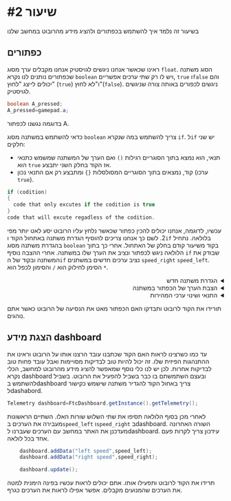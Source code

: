 # שיעור #2 
בשיעור זה נלמד איך להשתמש בכפתורים ולהציג מידע מהרובוט במחשב שלנו  
## כפתורים  
ראינו שכאשר אנחנו ניגשים לגויסטיק אנחנו מקבלים ערך מסוג `float`. הסוג משתנה שכפתורים נותנים לנו נקרא `boolean` ויש לו רק שתי ערכים אפשריים, `true` ו`false` והם יכולים לייצג "לחוץ" (`true`) ו"לא לחוץ"(`false`). ניגשים לכפורים באותה צורה שניגשים לגויסטיק.  

```java
boolean A_pressed;
A_pressed=gamepad.a;
```
בדוגמה נגשנו לכפתור A.

כדאי להשתמש במשתנה מסוג `boolean` צריך להשתמש במה שנקרא `if`. ל`if` יש שני חלקים:  
  *  תנאי, הוא נמצא בתוך הסוגריים רגילות `()` ואם הערך של המשתנה שמשמש כתנאי הוא `true` אז הקוד בחלק השני יתבצע.  
  * קוד, נמצאים בתוך הסוגריים המסולסלות `{}`  ומתבצע רק אם התנאי נכון (ערכו `true`).  
    
  ```java
  if (codition)
  {
    code that only excutes if the codition is true
  }
  code that will excute regadless of the codition.
```  
  
עכשיו, לדוגמה, אנחנו יכולים להכין כפתור שכאשר נלחץ עליו הרובוט יסע לאט יותר מפי 2. לשם כך אנחנו צריכים להוסיף הגדרת משתנה באתחול הקוד ו`if` בלולאה. נתחיל בהגדרת משתנה מסוג `boolean` בקוד משיעור קודם בחלק של האתחול. אחרי כך בתוך הלולאה ניגש לכפתור ונציב את הערך שלו במשתנה. אחרי ההצבה נוסיף `if` שבודק את המשתנה ובקוד של ה`if` נציב ערכים חדשים במשתנים `speed_right` `speed_left`. הסימן לחילוק הוא `/` והסימון לכפל הוא `*`.  



<details>
<summary dir="rtl">הגדרת משתנה חדש</summary>  
    
```java  
public void runOpMode()  {  
           
    DcMotor left_motor;
    DcMotor right_motor;
    float speed_left;
    float speed_right;
    boolean slow_robot; // המשתנה שיכיל את הערך מהכפתור 
    ...
    
}
```  
</details>  

<details> 
<summary dir="rtl">הצבת הערך של הכפתור במשתנה </summary>  
 
```java  
public void runOpMode()  {  
    ...
    waitForStart();
    while (opModeIsActive()){
        speed_left=-gamepad1.left_stick_y;
        speed_right=gamepad1.right_stick_y;
        slow_robot=gamepad1.a; // הצבת הערך של הכפתור במשתנה 

        left_motor.setPower(speed_left);
        right_motor.setPower(speed_right);
    }
}  
```
</details>  

<details> 
<summary dir="rtl">התנאי ושינוי ערכי המהירות</summary>

```java

public void runOpMode()  {  
    ...
    waitForStart();
    while (opModeIsActive()){
        speed_left=-gamepad1.left_stick_y;
        speed_right=gamepad1.right_stick_y;
        slow_robot=gamepad1.a;

        if(slow_robot){// התנאי והקוד של התנאי
            speed_left=speed_left/2;
            speed_right=speed_right/2;
        }

        left_motor.setPower(speed_left);
        right_motor.setPower(speed_right);
    }
}  
```  
</details>  

 תורידו את הקוד לרובוט ותבדקו האם הכפתור מאט את הנסיעה של הרובוט כאשר אתם נוהגים.


## הצגת מידע dashboard  
עד כמו כשרצינו לראות האם הקוד שכתבנו עובד הרצנו אותו על הרובוט וראינו את ההתנהגות הפיזית שלו. זה יכול להיות טוב לבדיקות מסויימות ואבל עובד פחות טוב לבדיקות אחרות. לכן יש לנו כלי נוסף שמאפשר להציג מידע מהרובוט למחשב, הכלי נקרא dashboard ובעצם השתמשתם בו כבר בשביל להפעיל את הרובוט. בשביל להשתמש בdashboard צריך באחול הקוד להגדיר משתנה שישמש כקישור לdashabord.  
```java
Telemetry dashboard=FtcDashboard.getInstance().getTelemetry();
```  
לאחרי מכן בסוף הלולאה תסיפו את שתי השלוש שורות האלו. השתיים הראשונות מעבירה את הערכים ב`speed_left` ו`speed_right` בdashboard. השורה האחרונה מעדכנן את האתר במחשב עם הערכים שעברנו לdashboard. עידכון צריך לקרות פעם אחד בכל לולאה.
```java
    dashboard.addData("left speed",speed_left);
    dashboard.addData("right speed",speed_right);

    dashboard.update();
```  
תרידו את הקוד לרובוט ותפעילו אותו. אתם יכולים לראות עכשיו בפינה הימנית למטה את הערכים שהמנועים מקבלים. אפשר אפילו לראות את הערכים כגרף.  
<!-- צריך להוסיף תמונה של שתמחיש את השורה למעלה -->  
